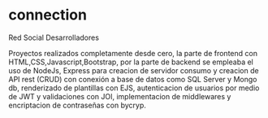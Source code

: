 # connection
Red Social Desarrolladores

Proyectos realizados completamente desde cero, la parte de 
frontend con HTML,CSS,Javascript,Bootstrap, por la parte de backend se 
empleaba el uso de NodeJs, Express para creacion de servidor consumo y 
creacion de API rest (CRUD) con conexión a base de datos como SQL Server y 
Mongo db, renderizado de plantillas con EJS, autenticacion de usuarios por 
medio de JWT y validaciones con JOI, implementacion de middlewares y 
encriptacion de contraseñas con bycryp.
